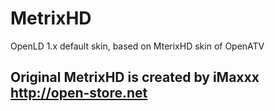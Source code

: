 MetrixHD
========

OpenLD 1.x default skin, based on MterixHD skin of OpenATV

Original MetrixHD is created by iMaxxx http://open-store.net
------------------------------------------------------------
